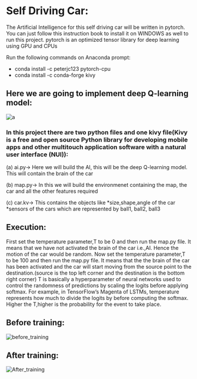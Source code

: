 # Self Driving Car:
The Artificial Intelligence for this self driving car will be written in pytorch. You can just follow this instruction book to install it on WINDOWS as well to run this project.
pytorch is an optimized tensor library for deep learning using GPU and CPUs

Run the following commands on Anaconda prompt:
* conda install -c peterjc123 pytorch-cpu
* conda install -c conda-forge kivy

## Here we are going to implement deep Q-learning model:
![a](https://user-images.githubusercontent.com/68856803/89107341-05ea4c00-d44e-11ea-81c2-4775a37fab56.png)

### In this project there are two python files and one kivy file(Kivy is a free and open source Python library for developing mobile apps and other multitouch application software with a natural user interface (NUI)):
(a) ai.py-> Here we will build the AI, this will be the deep Q-learning model.  This will contain the brain of the car

(b) map.py-> In this we will build the environmenet containing the map, the car and all the other features required

(c) car.kv-> This contains the objects like 
*size,shape,angle of the car
*sensors of the cars which are represented by ball1, ball2, ball3



## Execution:
First set the temperature parameter,T to be 0 and then run the map.py file. It means that we have not activated the brain of the car i.e.,AI. Hence the motion of the car would be random.
Now set the  temperature parameter,T to be 100 and then run the map.py file. It means that the the brain of the car has been activated and the car will start moving from the source point to the destination.(source is the top left corner and the destination is the bottom right corner)
T is basically a hyperparameter of neural networks used to control the randomness of predictions by scaling the logits before applying softmax. For example, in TensorFlow’s Magenta of LSTMs, temperature represents how much to divide the logits by before computing the softmax. Higher the T,higher is the probability for the event to take place.
## Before training:
![before_training](https://user-images.githubusercontent.com/68856803/89097444-95670f00-d3fc-11ea-8e18-943b2c19a574.gif)

## After training:
![After_training](https://user-images.githubusercontent.com/68856803/89101105-bd656b00-d41a-11ea-9191-9cffc711cc1e.gif)




